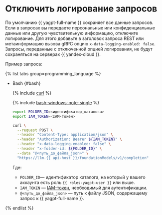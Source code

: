 # Отключить логирование запросов

По умолчанию {{ yagpt-full-name }} сохраняет все данные запросов. Если в запросах вы передаете персональные или конфиденциальные данные или другую чувствительную информацию, отключите логирование. Для этого добавьте в заголовок запроса REST или метаинформацию вызова gRPC опцию `x-data-logging-enabled: false`. Запросы, переданные с отключенной опцией логирования, не будут сохраняться на серверах {{ yandex-cloud }}.

Пример запроса:

{% list tabs group=programming_language %}

- Bash {#bash}

  {% include [curl](../../../_includes/curl.md) %}
  
  {% include [bash-windows-note-single](../../../_includes/translate/bash-windows-note-single.md) %}

  ```bash
  export FOLDER_ID=<идентификатор_каталога>
  export IAM_TOKEN=<IAM-токен>

  curl \
    --request POST \
    --header "Content-Type: application/json" \
    --header "Authorization: Bearer ${IAM_TOKEN}" \
    --header "x-data-logging-enabled: false" \
    --header "x-folder-id: ${FOLDER_ID}" \
    --data "@<путь_до_файла_json>" \
    "https://llm.{{ api-host }}/foundationModels/v1/completion"
  ```

  Где:

  * `FOLDER_ID`— идентификатор каталога, на который у вашего аккаунта есть роль `{{ roles-yagpt-user }}` или выше.
  * `IAM_TOKEN` — [IAM-токен](../../../iam/operations/iam-token/create.md), необходимый для аутентификации.
  * `@<путь_до_файла_json>` — путь к файлу JSON, содержащему запрос к {{ yagpt-full-name }}.

{% endlist %}